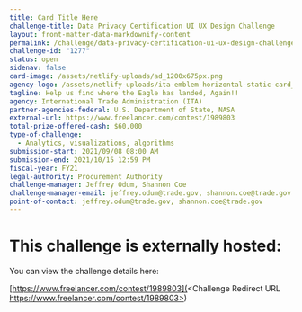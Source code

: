 ```yaml
---
title: Card Title Here
challenge-title: Data Privacy Certification UI UX Design Challenge
layout: front-matter-data-markdownify-content
permalink: /challenge/data-privacy-certification-ui-ux-design-challenge/
challenge-id: "1277"
status: open
sidenav: false
card-image: /assets/netlify-uploads/ad_1200x675px.png
agency-logo: /assets/netlify-uploads/ita-emblem-horizontal-static-card_3.png
tagline: Help us find where the Eagle has landed, Again!!
agency: International Trade Administration (ITA)
partner-agencies-federal: U.S. Department of State, NASA
external-url: https://www.freelancer.com/contest/1989803
total-prize-offered-cash: $60,000
type-of-challenge:
  - Analytics, visualizations, algorithms
submission-start: 2021/09/08 08:00 AM
submission-end: 2021/10/15 12:59 PM
fiscal-year: FY21
legal-authority: Procurement Authority
challenge-manager: Jeffrey Odum, Shannon Coe
challenge-manager-email: jeffrey.odum@trade.gov, shannon.coe@trade.gov
point-of-contact: jeffrey.odum@trade.gov, shannon.coe@trade.gov
---
```

# This challenge is externally hosted: 

You can view the challenge details here: 

[https://www.freelancer.com/contest/1989803](<Challenge Redirect URL	https://www.freelancer.com/contest/1989803>)